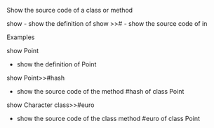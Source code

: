 Show the source code of a class or method

show <Class> - show the definition of <Class>
show <Class>>>#<Method> - show the source code of <Method> in <Class>

Examples

show Point

- show the definition of Point

show Point>>#hash

- show the source code of the method #hash of class Point

show Character class>>#euro

- show the source code of the class method #euro of class Point



